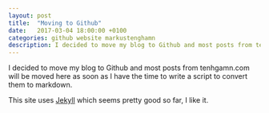 ```yaml
---
layout: post
title:  "Moving to Github"
date:   2017-03-04 18:00:00 +0100
categories: github website markustenghamn
description: I decided to move my blog to Github and most posts from tenhgamn.com will be moved here as soon as I have the time to write a script to convert them to markdown.
---
```

I decided to move my blog to Github and most posts from tenhgamn.com will be moved here as soon as I have the time to write a script to convert them to markdown.

This site uses [Jekyll][jekyll] which seems pretty good so far, I like it.

[jekyll]: https://jekyllrb.com/
